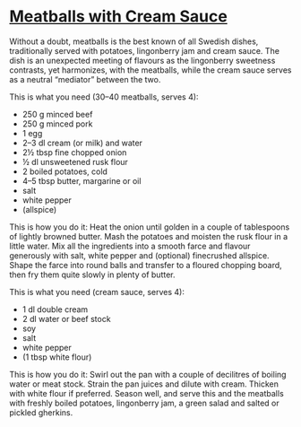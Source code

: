 #   [Meatballs with Cream Sauce](https://www.ikea.com/ms/en_SG/pdf/restaurant/Meatballs_w_creamsauce.pdf)
Without a doubt, meatballs is the best known of all Swedish dishes, traditionally served with potatoes, lingonberry jam and cream sauce.
The dish is an unexpected meeting of flavours as the lingonberry sweetness contrasts, yet harmonizes, with the meatballs, while the cream sauce serves as a neutral “mediator” between the two.


This is what you need (30–40 meatballs, serves 4):
*   250 g minced beef
*   250 g minced pork
*   1 egg
*   2–3 dl cream (or milk) and water
*   2½ tbsp fine chopped onion
*   ½ dl unsweetened rusk flour
*   2 boiled potatoes, cold
*   4–5 tbsp butter, margarine or oil
*   salt
*   white pepper
*   (allspice)

This is how you do it:
Heat the onion until golden in a couple of tablespoons of lightly browned butter.
Mash the potatoes and moisten the rusk flour in a little water.
Mix all the ingredients into a smooth farce and flavour generously with salt, white pepper and (optional) finecrushed allspice.
Shape the farce into round balls and transfer to a floured chopping board, then fry them quite slowly in plenty of butter.


This is what you need (cream sauce, serves 4):
*   1 dl double cream
*   2 dl water or beef stock
*   soy
*   salt
*   white pepper
*   (1 tbsp white flour)

This is how you do it:
Swirl out the pan with a couple of decilitres of boiling water or meat stock.
Strain the pan juices and dilute with cream.
Thicken with white flour if preferred.
Season well, and serve this and the meatballs with freshly boiled potatoes, lingonberry jam, a green salad and salted or pickled gherkins.
